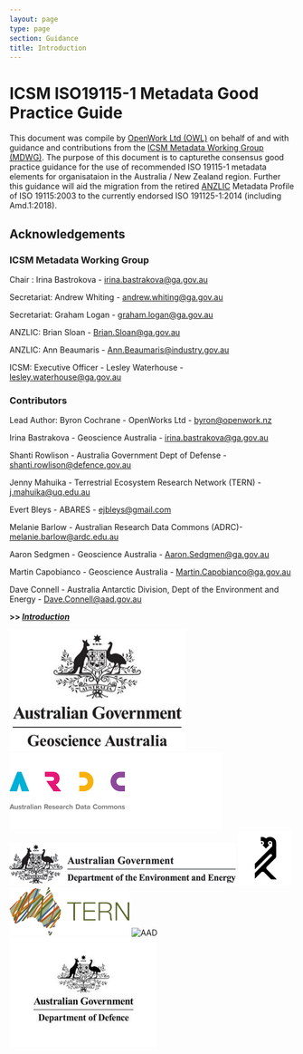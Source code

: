 ```yaml
---
layout: page
type: page
section: Guidance
title: Introduction
---
```


# ICSM ISO19115-1 Metadata Good Practice Guide

This document was compile by [OpenWork Ltd (OWL)](http://openwork.nz) on behalf of and with guidance and contributions from the [ICSM Metadata Working Group (MDWG)](https://www.icsm.gov.au/what-we-do/metadata-working-group). The purpose of this document is to capturethe consensus good practice guidance for the use of recommended ISO 19115-1 metadata elements for organisataion in the Australia / New Zealand region. Further this guidance will aid the migration from the retired [ANZLIC](https://www.anzlic.gov.au/) Metadata Profile of ISO 19115:2003 to the currently endorsed ISO 191125-1:2014 (including Amd.1:2018).

## Acknowledgements

### ICSM Metadata Working Group 

Chair :	Irina Bastrokova - irina.bastrakova@ga.gov.au

Secretariat:	Andrew Whiting - andrew.whiting@ga.gov.au

Secretariat:	Graham Logan - graham.logan@ga.gov.au

ANZLIC:	Brian Sloan	- Brian.Sloan@ga.gov.au

ANZLIC:	Ann Beaumaris	- Ann.Beaumaris@industry.gov.au

ICSM: Executive Officer -	Lesley Waterhouse - lesley.waterhouse@ga.gov.au

### Contributors

Lead Author: Byron Cochrane - OpenWorks Ltd - byron@openwork.nz

Irina Bastrakova - Geoscience Australia - irina.bastrakova@ga.gov.au

Shanti Rowlison - Australia Government Dept of Defense - shanti.rowlison@defence.gov.au

Jenny Mahuika - Terrestrial Ecosystem Research Network (TERN) - j.mahuika@uq.edu.au

Evert Bleys - ABARES - ejbleys@gmail.com

Melanie Barlow - Australian Research Data Commons (ADRC)- melanie.barlow@ardc.edu.au

Aaron Sedgmen - Geoscience Australia - Aaron.Sedgmen@ga.gov.au

Martin Capobianco - Geoscience Australia - Martin.Capobianco@ga.gov.au

Dave Connell - Australia Antarctic Division, Dept of the Environment and Energy - Dave.Connell@aad.gov.au


**>> [*Introduction*](./GuidanceIntro.md)**

![Geoscience Australia](./images/GA.jpg) ![ARDC](./images/ARDC.png) ![DEE](./images/DeptEngEnv.png) ![OpenWork Ltd](./images/OWL.png) ![TERN](./images/TERN.png) ![AAD](./images/aad.jpg) ![DOD](./images/dod.jpg)
